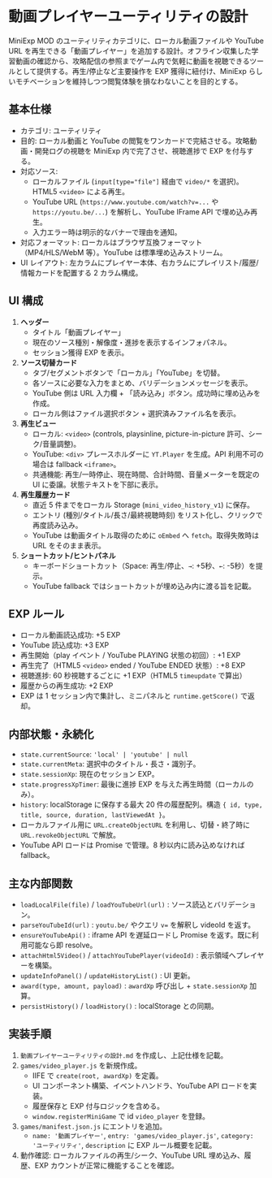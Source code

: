 # 動画プレイヤーユーティリティの設計

MiniExp MOD のユーティリティカテゴリに、ローカル動画ファイルや YouTube URL を再生できる「動画プレイヤー」を追加する設計。オフライン収集した学習動画の確認から、攻略配信の参照までゲーム内で気軽に動画を視聴できるツールとして提供する。再生/停止など主要操作を EXP 獲得に紐付け、MiniExp らしいモチベーションを維持しつつ閲覧体験を損なわないことを目的とする。

## 基本仕様
- カテゴリ: ユーティリティ
- 目的: ローカル動画と YouTube の閲覧をワンカードで完結させる。攻略動画・開発ログの視聴を MiniExp 内で完了させ、視聴進捗で EXP を付与する。
- 対応ソース:
  - ローカルファイル (`input[type="file"]` 経由で `video/*` を選択)。HTML5 `<video>` による再生。
  - YouTube URL (`https://www.youtube.com/watch?v=...` や `https://youtu.be/...`) を解析し、YouTube IFrame API で埋め込み再生。
  - 入力エラー時は明示的なバナーで理由を通知。
- 対応フォーマット: ローカルはブラウザ互換フォーマット（MP4/HLS/WebM 等）。YouTube は標準埋め込みストリーム。
- UI レイアウト: 左カラムにプレイヤー本体、右カラムにプレイリスト/履歴/情報カードを配置する 2 カラム構成。

## UI 構成
1. **ヘッダー**
   - タイトル「動画プレイヤー」
   - 現在のソース種別・解像度・進捗を表示するインフォパネル。
   - セッション獲得 EXP を表示。
2. **ソース切替カード**
   - タブ/セグメントボタンで「ローカル」「YouTube」を切替。
   - 各ソースに必要な入力をまとめ、バリデーションメッセージを表示。
   - YouTube 側は URL 入力欄 + 「読み込み」ボタン。成功時に埋め込みを作成。
   - ローカル側はファイル選択ボタン + 選択済みファイル名を表示。
3. **再生ビュー**
   - ローカル: `<video>` (controls, playsinline, picture-in-picture 許可、シーク/音量調整)。
   - YouTube: `<div>` プレースホルダーに `YT.Player` を生成。API 利用不可の場合は fallback `<iframe>`。
   - 共通機能: 再生/一時停止、現在時間、合計時間、音量メーターを既定の UI に委譲。状態テキストを下部に表示。
4. **再生履歴カード**
   - 直近 5 件までをローカル Storage (`mini_video_history_v1`) に保存。
   - エントリ (種別/タイトル/長さ/最終視聴時刻) をリスト化し、クリックで再度読み込み。
   - YouTube は動画タイトル取得のために `oEmbed` へ `fetch`。取得失敗時は URL をそのまま表示。
5. **ショートカット/ヒントパネル**
   - キーボードショートカット（Space: 再生/停止、`→`: +5秒、`←`: -5秒）を提示。
   - YouTube fallback ではショートカットが埋め込み内に渡る旨を記載。

## EXP ルール
- ローカル動画読込成功: +5 EXP
- YouTube 読込成功: +3 EXP
- 再生開始（play イベント / YouTube PLAYING 状態の初回）: +1 EXP
- 再生完了（HTML5 `<video>` ended / YouTube ENDED 状態）: +8 EXP
- 視聴進捗: 60 秒視聴するごとに +1 EXP（HTML5 `timeupdate` で算出）
- 履歴からの再生成功: +2 EXP
- EXP は 1 セッション内で集計し、ミニパネルと `runtime.getScore()` で返却。

## 内部状態・永続化
- `state.currentSource`: `'local' | 'youtube' | null`
- `state.currentMeta`: 選択中のタイトル・長さ・識別子。
- `state.sessionXp`: 現在のセッション EXP。
- `state.progressXpTimer`: 最後に進捗 EXP を与えた再生時間（ローカルのみ）。
- `history`: localStorage に保存する最大 20 件の履歴配列。構造 `{ id, type, title, source, duration, lastViewedAt }`。
- ローカルファイル用に `URL.createObjectURL` を利用し、切替・終了時に `URL.revokeObjectURL` で解放。
- YouTube API ロードは Promise で管理。8 秒以内に読み込めなければ fallback。

## 主な内部関数
- `loadLocalFile(file)` / `loadYouTubeUrl(url)` : ソース読込とバリデーション。
- `parseYouTubeId(url)` : `youtu.be/` やクエリ `v=` を解釈し videoId を返す。
- `ensureYouTubeApi()` : iframe API を遅延ロードし Promise を返す。既に利用可能なら即 resolve。
- `attachHtml5Video()` / `attachYouTubePlayer(videoId)` : 表示領域へプレイヤーを構築。
- `updateInfoPanel()` / `updateHistoryList()` : UI 更新。
- `award(type, amount, payload)` : `awardXp` 呼び出し + `state.sessionXp` 加算。
- `persistHistory()` / `loadHistory()` : localStorage との同期。

## 実装手順
1. `動画プレイヤーユーティリティの設計.md` を作成し、上記仕様を記載。
2. `games/video_player.js` を新規作成。
   - IIFE で `create(root, awardXp)` を定義。
   - UI コンポーネント構築、イベントハンドラ、YouTube API ロードを実装。
   - 履歴保存と EXP 付与ロジックを含める。
   - `window.registerMiniGame` で id `video_player` を登録。
3. `games/manifest.json.js` にエントリを追加。
   - `name: '動画プレイヤー'`, `entry: 'games/video_player.js'`, `category: 'ユーティリティ'`, `description` に EXP ルール概要を記載。
4. 動作確認: ローカルファイルの再生/シーク、YouTube URL 埋め込み、履歴、EXP カウントが正常に機能することを確認。
